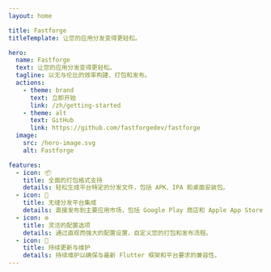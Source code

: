 ```yaml
---
layout: home

title: Fastforge
titleTemplate: 让您的应用分发变得更轻松。

hero:
  name: Fastforge
  text: 让您的应用分发变得更轻松。
  tagline: 以无与伦比的效率构建、打包和发布。
  actions:
    - theme: brand
      text: 立即开始
      link: /zh/getting-started
    - theme: alt
      text: GitHub
      link: https://github.com/fastforgedev/fastforge
  image:
    src: /hero-image.svg
    alt: Fastforge

features:
  - icon: 📦
    title: 全面的打包格式支持
    details: 轻松生成平台特定的分发文件，包括 APK、IPA 和桌面安装包。
  - icon: 📱
    title: 无缝分发平台集成
    details: 直接发布到主要应用市场，包括 Google Play 商店和 Apple App Store，简化您的发布流程。
  - icon: ⚙️
    title: 灵活的配置选项
    details: 通过直观而强大的配置设置，自定义您的打包和发布流程。
  - icon: 🔄
    title: 持续更新与维护
    details: 持续维护以确保与最新 Flutter 框架和平台要求的兼容性。
---
```

